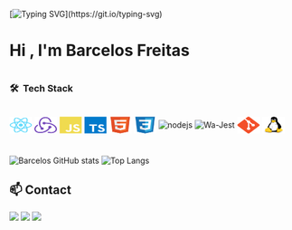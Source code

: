  
 [![Typing SVG](https://readme-typing-svg.herokuapp.com?font=Fira+Code&size=34&pause=1000&background=FFFFFF00&vCenter=true&width=600&height=60&lines=Hey+%F0%9F%91%8B+Welcome+to+my+profile;)](https://git.io/typing-svg)
<h1 align="left">Hi , I'm Barcelos Freitas</h1>




# <h3> 🛠 &nbsp;Tech Stack </h3>
<div align="left" valign="top"><br>
  <img align="center" alt="React" height="30" width="40" src="https://raw.githubusercontent.com/devicons/devicon/master/icons/react/react-original.svg">
  <img align="center" alt="Redux" height="30" width="40" src="https://raw.githubusercontent.com/devicons/devicon/master/icons/redux/redux-original.svg">
  <img align="center" alt="Js" height="30" width="40" src="https://raw.githubusercontent.com/devicons/devicon/master/icons/javascript/javascript-plain.svg">
  <img align="center" alt="Js" height="30" width="40" src="https://raw.githubusercontent.com/devicons/devicon/master/icons/typescript/typescript-plain.svg">
  <img align="center" alt="HTML" height="30" width="40" src="https://raw.githubusercontent.com/devicons/devicon/master/icons/html5/html5-original.svg">
  <img align="center" alt="CSS" height="30" width="40" src="https://raw.githubusercontent.com/devicons/devicon/master/icons/css3/css3-original.svg">
  <img align="center" alt="nodejs" height="30" width="40" src="https://cdn.worldvectorlogo.com/logos/nodejs-icon.svg">
  <img align="center" alt="Wa-Jest" height="30" width="40" src="https://cdn.jsdelivr.net/gh/devicons/devicon/icons/jest/jest-plain.svg">
  <img align="center" alt="git" height="30" width="40" src="https://raw.githubusercontent.com/devicons/devicon/master/icons/git/git-original.svg">
 <!-- <img align="center" alt="github" height="35" width="35" src="/assets/GitHub.png"> -->
  <img align="center" alt="linux" height="30" width="40" src="https://raw.githubusercontent.com/devicons/devicon/master/icons/linux/linux-original.svg">
</div>

#
![Barcelos GitHub stats](https://github-readme-stats.vercel.app/api?username=JoseBarceloss&show_icons=true&theme=dark)
![Top Langs](https://github-readme-stats.vercel.app/api/top-langs/?username=JoseBarceloss&layout=compact&theme=dark)

##  📫 Contact
<div  align="left"> 
 <a  href="https://discord.com" target="_blank"><img   src="https://img.shields.io/badge/Discord-7289DA?style=for-the-badge&logo=discord&logoColor=white" target="_blank"></a>
  <a  href = "mailto:barcelosps41710@gmail.com"><img  src="https://img.shields.io/badge/-Gmail-%23333?style=for-the-badge&logo=gmail&logoColor=white" target="_blank"></a>
  <a href="www.linkedin.com/in/josédomingos" target="_blank"><img  src="https://img.shields.io/badge/-LinkedIn-%230077B5?style=for-the-badge&logo=linkedin&logoColor=white" target="_blank"></a> 
 
  #
  
</div>

